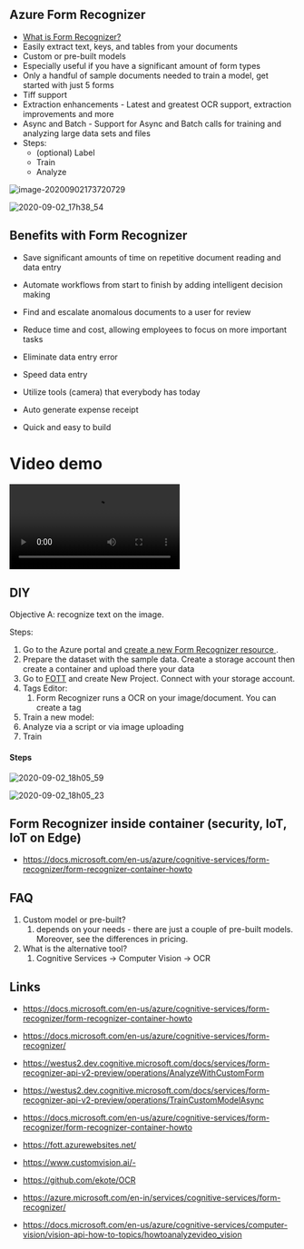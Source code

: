 ## Azure Form Recognizer

- [What is Form Recognizer?](https://docs.microsoft.com/en-us/azure/cognitive-services/form-recognizer/overview)
- Easily extract text, keys, and tables from your documents 
- Custom or pre-built models 
- Especially useful if you have a significant amount of form types
- Only a handful of sample documents needed to train a model, get started with just 5 forms
- Tiff support
- Extraction enhancements - Latest and greatest OCR support, extraction improvements and more 
- Async and Batch - Support for Async and Batch calls for training and analyzing large data sets 
   and files
- Steps:
  - (optional) Label
  - Train
  - Analyze

![image-20200902173720729](C:\dev\azure-demos\images\image-20200902173720729.png)

![2020-09-02_17h38_54](C:\dev\azure-demos\images\2020-09-02_17h38_54.png)

## Benefits with Form Recognizer

- Save significant amounts of time on repetitive document reading and data entry

- Automate workflows from start to finish by adding intelligent decision making

- Find and escalate anomalous documents to a user for review

- Reduce time and cost, allowing employees to focus on more important tasks

- Eliminate data entry error

- Speed data entry

- Utilize tools (camera) that everybody has today

- Auto generate expense receipt

- Quick and easy to build

  

# Video demo 



<video src="C:\dev\azure-demos\images\video-form-reco-demo.mp4"></video>



## DIY

Objective A: recognize text on the image.



Steps:

1. Go to the Azure portal and [create a new Form Recognizer resource ](https://ms.portal.azure.com/#create/Microsoft.CognitiveServicesFormRecognizer). 
2. Prepare the dataset with the sample data. Create a storage account then create a container and upload there your data
3. Go to [FOTT](https://fott.azurewebsites.net/) and create New Project. Connect with your storage account.  
4. Tags Editor:
   1. Form Recognizer runs a OCR on your image/document. You can create a tag
5. Train a new model:
6. Analyze via a script or via image uploading
7. Train



#### Steps

![2020-09-02_18h05_59](C:\dev\azure-demos\images\2020-09-02_18h05_59.png)

![2020-09-02_18h05_23](C:\dev\azure-demos\images\2020-09-02_18h05_23.png)



## Form Recognizer inside container (security, IoT, IoT on Edge) 

- https://docs.microsoft.com/en-us/azure/cognitive-services/form-recognizer/form-recognizer-container-howto





## FAQ

1. Custom model or pre-built? 
   1. depends on your needs - there are just a couple of pre-built models. Moreover, see the differences in pricing.
2. What is the alternative tool? 
   1. Cognitive Services -> Computer Vision ->  OCR



## Links

- https://docs.microsoft.com/en-us/azure/cognitive-services/form-recognizer/form-recognizer-container-howto

- https://docs.microsoft.com/en-us/azure/cognitive-services/form-recognizer/
- https://westus2.dev.cognitive.microsoft.com/docs/services/form-recognizer-api-v2-preview/operations/AnalyzeWithCustomForm
- https://westus2.dev.cognitive.microsoft.com/docs/services/form-recognizer-api-v2-preview/operations/TrainCustomModelAsync
- https://docs.microsoft.com/en-us/azure/cognitive-services/form-recognizer/form-recognizer-container-howto 
- https://fott.azurewebsites.net/
- https://www.customvision.ai/-
- https://github.com/ekote/OCR
- https://azure.microsoft.com/en-in/services/cognitive-services/form-recognizer/
- https://docs.microsoft.com/en-us/azure/cognitive-services/computer-vision/vision-api-how-to-topics/howtoanalyzevideo_vision